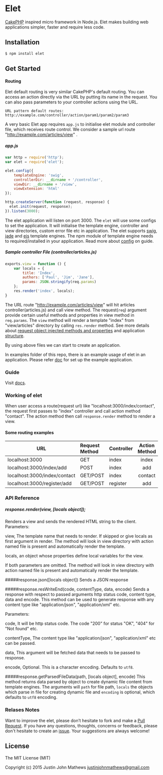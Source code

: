 Elet
=====

[CakePHP](http://cakephp.org) inspired micro framework in Node.js. Elet makes building web applications simpler, faster and require less code.

## Installation

```bash
$ npm install elet
```

## Get Started

#### Routing
Elet default routing is very similar CakePHP's default routing.
You can access an action directly via the URL by putting its name in the request.
You can also pass parameters to your controller actions using the URL.
```
URL pattern default routes:
http://example.com/controller/action/param1/param2/param3
```

A very basic Elet app requires `app.js` to initialise elet module and controller file, which receives route control.
We consider a sample url route "http://example.com/articles/view" .

#####  app.js
```javascript
var http = require('http');
var elet = require('elet');

elet.config({
    templateEngine: 'swig',
    controllerDir: __dirname + '/controller',
    viewDir: __dirname + '/view',
    viewExtension: 'html'
});

http.createServer(function (request, response) {
  elet.init(request, response);
}).listen(3000);
```

The elet application will listen on port 3000.
The `elet` will use some configs to set the application. It will initialise the template engine, controller and view directories, custom error file etc in application. The elet supports [swig](http://paularmstrong.github.io/swig), [jade](http://jade-lang.com/) and [ejs](http://embeddedjs.com/) template engines. The npm module of template engine needs to required/installed in your application.
Read more about [config](https://github.com/justin-john/elet/blob/master/docs/home.md#config) on guide.

##### Sample controller File (controller/articles.js)
```javascript
exports.view = function () {
    var locals = {
        title: 'Index',
        authors: ['Paul', 'Jim', 'Jane'],
        params: JSON.stringify(req.params)
    };
    res.render('index', locals);
}
```

The URL route "http://example.com/articles/view" will hit articles controller(articles.js) and call view method. The request(`req`) argument provide certain useful methods and properties in view method in `req.params`. The `view` method will render a template "index" from "view/articles" directory by calling `res.render` method.
See more details about [request object injected methods and properties](https://github.com/justin-john/elet/blob/master/docs/home.md#accessing-request-parameters) and application [structure](https://github.com/justin-john/elet/blob/master/docs/home.md#sample-app-structure).

By using above files we can start to create an application.

In examples folder of this repo, there is an example usage of elet in an application. Please refer [doc](https://github.com/justin-john/elet/blob/master/examples/README.md) for set up the example application.

### Guide

Visit [docs](https://github.com/justin-john/elet/blob/master/docs/home.md).

### Working of elet

When user access a route(request url) like "localhost:3000/index/contact", the request first passes to "index" controller and call action method "contact". The action method then call `response.render` method to render a view.

#### Some routing examples

| URL                          | Request Method  | Controller | Action Method   |
|------------------------------|:----------------|------------|:---------------:|
| localhost:3000               | GET             |      index | index           |
| localhost:3000/index/add     | POST            |      index | add             |
| localhost:3000/index/contact | GET/POST        |      index | contact         |
| localhost:3000/register/add  | GET/POST        |   register | add             |

### API Reference

##### response.render(view, [locals object]);
Renders a view and sends the rendered HTML string to the client.
Parameters:

view, The template name that needs to render. If skipped or give locals as first argument in render. The method will look in view directory with action named file is present and automatically render the template.

locals, an object whose properties define local variables for the view.

If both parameters are omitted. The method will look in view directory with action named file is present and automatically render the template.

#####response.json([locals object])
Sends a JSON response

#####response.resWriteEnd(code, contentType, data, encode)
Sends a response with respect to passed arguments  http status code, content type, data and encode. This method can be used to generate response with any content type like "application/json", "application/xml" etc.

Parameters:

code, It will be http status code. The code "200" for status "OK", "404" for "Not found" etc.

contentType, The content type like "application/json", "application/xml" etc can be passed.

data, This argument will be fetched data that needs to be passed to response.

encode, Optional. This is a character encoding.  Defaults to `utf8`.


#####response.getParsedFileData(path, [locals object], encode)
This method returns data parsed by object to create dynamic file content from template engines. The arguments will `path`
for file path, `locals` the objects which parse in file for creating dynamic file and `encoding` is optional, which defaults
to `utf8` encoding.

### Relases Notes

Want to improve the elet, please don’t hesitate to fork and make a [Pull Request](https://github.com/justin-john/elet/pulls). If you have any questions, thoughts, concerns or feedback, please don't hesitate to create an [issue](https://github.com/justin-john/elet/issues).
Your suggestions are always welcome!

## License

The MIT License (MIT)

Copyright (c) 2015 Justin John Mathews <justinjohnmathews@gmail.com>
